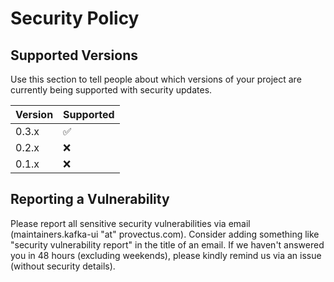 # Security Policy

## Supported Versions

Use this section to tell people about which versions of your project are
currently being supported with security updates.

| Version | Supported          |
| ------- | ------------------ |
| 0.3.x   | :white_check_mark: |
| 0.2.x   | :x: |
| 0.1.x   | :x:                |

## Reporting a Vulnerability

Please report all sensitive security vulnerabilities via email (maintainers.kafka-ui "at" provectus.com).
Consider adding something like "security vulnerability report" in the title of an email.
If we haven't answered you in 48 hours (excluding weekends), please kindly remind us via an issue (without security details).
